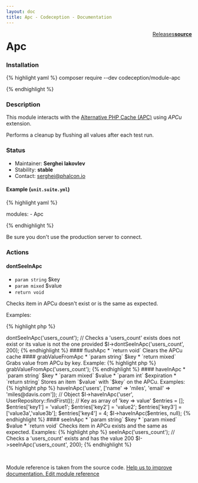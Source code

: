 ```yaml
---
layout: doc
title: Apc - Codeception - Documentation
---
```




<div class="btn-group" role="group" style="float: right" aria-label="..."><a class="btn btn-default" href="https://github.com/Codeception/module-Apc/releases">Releases</a><a class="btn btn-default" href="https://github.com/Codeception/module-apc/tree/master/src/Codeception/Module/Apc.php"><strong>source</strong></a></div>

# Apc
### Installation

{% highlight yaml %}
composer require --dev codeception/module-apc

{% endhighlight %}

### Description



This module interacts with the [Alternative PHP Cache (APC)](https://php.net/manual/en/intro.apcu.php)
using _APCu_ extension.

Performs a cleanup by flushing all values after each test run.

### Status

* Maintainer: **Serghei Iakovlev**
* Stability: **stable**
* Contact: serghei@phalcon.io

#### Example (`unit.suite.yml`)

{% highlight yaml %}

   modules:
       - Apc

{% endhighlight %}

Be sure you don't use the production server to connect.


### Actions

#### dontSeeInApc

* `param string` $key
* `param mixed` $value
* `return void`

Checks item in APCu doesn't exist or is the same as expected.

Examples:

{% highlight php %}

<?php
// With only one argument, only checks the key does not exist
$I->dontSeeInApc('users_count');

// Checks a 'users_count' exists does not exist or its value is not the one provided
$I->dontSeeInApc('users_count', 200);

{% endhighlight %}


#### flushApc

* `return void`

Clears the APCu cache


#### grabValueFromApc

* `param string` $key
* `return mixed`

Grabs value from APCu by key.

Example:

{% highlight php %}

<?php
$users_count = $I->grabValueFromApc('users_count');

{% endhighlight %}


#### haveInApc

* `param string` $key
* `param mixed` $value
* `param int` $expiration
* `return string`

Stores an item `$value` with `$key` on the APCu.

Examples:

{% highlight php %}

<?php
// Array
$I->haveInApc('users', ['name' => 'miles', 'email' => 'miles@davis.com']);

// Object
$I->haveInApc('user', UserRepository::findFirst());

// Key as array of 'key => value'
$entries = [];
$entries['key1'] = 'value1';
$entries['key2'] = 'value2';
$entries['key3'] = ['value3a','value3b'];
$entries['key4'] = 4;
$I->haveInApc($entries, null);

{% endhighlight %}


#### seeInApc

* `param string` $key
* `param mixed` $value
* `return void`

Checks item in APCu exists and the same as expected.

Examples:

{% highlight php %}

<?php
// With only one argument, only checks the key exists
$I->seeInApc('users_count');

// Checks a 'users_count' exists and has the value 200
$I->seeInApc('users_count', 200);

{% endhighlight %}

<p>&nbsp;</p><div class="alert alert-warning">Module reference is taken from the source code. <a href="https://github.com/Codeception/module-apc/tree/master/src/Codeception/Module/Apc.php">Help us to improve documentation. Edit module reference</a></div>
